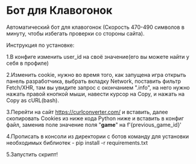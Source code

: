 # Бот для Клавогонок
Автоматический бот для клавогонок (Скорость 470-490 символов в минуту, чтобы избегать проверки со стороны сайта).

Инструкция по установке:

1.В конфиге изменить user_id на своё значение(его вы можете найти у себя в профиле)

2.Изменить cookie, нужно во время того, как запущена игра открыть панель разработчика, выбрать вкладку Network, поставить фильтр Fetch/XHR, там вы увидите запрос с окончанием ".info",
на него нужно нажать правой кнопкой мыши, навести курсор на Copy, и нажать на Copy as cURL(bash).

3.Перейти на сайт https://curlconverter.com/ и вставить, далее скопировать Cookies из ниже кода Python ниже и вставить в конфиг файл, заменив поле значение поля "__game__" на f'{previous_game_id}'

4.Прописать в консоли из директории с ботов команду для установки необходимых библиотек - pip install -r requirements.txt

5.Запустить скрипт!
